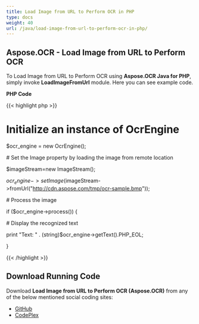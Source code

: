 ```yaml
---
title: Load Image from URL to Perform OCR in PHP
type: docs
weight: 40
url: /java/load-image-from-url-to-perform-ocr-in-php/
---
```


## **Aspose.OCR - Load Image from URL to Perform OCR**
To Load Image from URL to Perform OCR using **Aspose.OCR Java for PHP**, simply invoke **LoadImageFromUrl** module. Here you can see example code.

**PHP Code**

{{< highlight php >}}

 # Initialize an instance of OcrEngine

$ocr_engine = new OcrEngine();

\# Set the Image property by loading the image from remote location

$imageStream=new ImageStream();

$ocr_engine->setImage($imageStream->fromUrl("http://cdn.aspose.com/tmp/ocr-sample.bmp"));

\# Process the image

if ($ocr_engine->process()) {

\# Display the recognized text

print "Text: " . (string)$ocr_engine->getText().PHP_EOL;

}

{{< /highlight >}}
## **Download Running Code**
Download **Load Image from URL to Perform OCR (Aspose.OCR)** from any of the below mentioned social coding sites:

- [GitHub](https://github.com/aspose-ocr/Aspose.OCR-for-Java/blob/master/Plugins/Aspose_OCR_Java_for_PHP/src/aspose/ocr/WorkingWithOCR/LoadImageFromUrl.php)
- [CodePlex](https://asposeocrjavaphp.codeplex.com/SourceControl/latest#src/aspose/ocr/WorkingWithOCR/LoadImageFromUrl.php)
